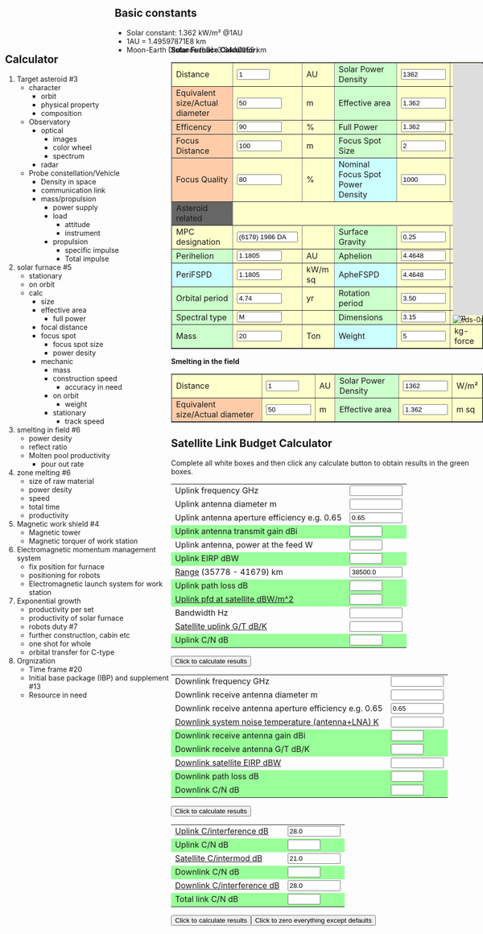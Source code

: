 <style>
.top {
    position:absolute;
    left:0; right:0;
    height: 62px;
}
.left {
    position:absolute;
    left:10; top:142px; bottom: 0;
    width: 340px;
    /* background: red; */
}
.main {
    position: absolute;
    left:340px; top:142px;
    right:0; bottom:0;
    /* background: yellow; */

}
.right {
    position:absolute;
    top:50px; bottom: 0;
    left:560px;
    /* width: 782px; */
    /* background: red; */
}
</style>

<!-- 
/* Begin Contact Form CSS */
.contactform {
position: static;
overflow: hidden;
}

.contactleft {
width: 25%;
text-align: right;
clear: both;
float: left;
display: inline;
padding: 4px;
margin: 5px 0;
}

.contactright {
width: 70%;
text-align: left;
float: right;
display: inline;
padding: 4px;
margin: 5px 0;
}

.contacterror {
border: 1px solid #ff0000;
}
/* End Contact Form CSS */

</style> -->

<script type="text/javascript">

/***********************************************
* Textarea Maxlength script- � Dynamic Drive (www.dynamicdrive.com)
* This notice must stay intact for legal use.
* Visit http://www.dynamicdrive.com/ for full source code
***********************************************/

function ismaxlength(obj){
var mlength=obj.getAttribute? parseInt(obj.getAttribute("maxlength")) : ""
if (obj.getAttribute && obj.value.length>mlength)
obj.value=obj.value.substring(0,mlength)
}

</script>

<!-- <body class="orange hid_6"> -->

<!-- <div id="wrapper"> -->

## Basic constants
* Solar constant: 1.362 kW/m² @1AU
* 1AU = 1.49597871E8 km
* Moon-Earth Distance (LD): 3.84400E5 km


<div class="left">

## Calculator

1. Target asteroid #3
    * character
        * orbit
        * physical property
        * composition
    * Observatory
        * optical
            * images
            * color wheel
            * spectrum
        * radar
    * Probe constellation/Vehicle
        * Density in space
        * communication link
        * mass/propulsion
            * power supply
            * load
                * attitude
                * instrument
            * propulsion
                * specific impulse
                * Total impulse
2. solar furnace #5
    * stationary
    * on orbit
    * calc
        * size
        * effective area
            * full power
        * focal distance
        * focus spot
            * focus spot size
            * power desity
        * mechanic
            * mass
            * construction speed
                * accuracy in need
            * on orbit
                * weight
            * stationary
                * track speed
3. smelting in field #6
    * power desity
    * reflect ratio
    * Molten pool productivity
        * pour out rate
4. zone melting #6
    * size of raw material
    * power desity
    * speed
    * total time
    * productivity
5. Magnetic work shield #4
    * Magnetic tower
    * Magnetic torquer of work station
6. Electromagnetic momentum management system
    * fix position for furnace
    * positioning for robots
    * Electromagnetic launch system for work station
7. Exponential growth
    * productivity per set
    * productivity of solar furnace
    * robots duty #7
    * further construction, cabin etc
    * one shot for whole
    * orbital transfer for C-type
8. Orgnization
    * Time frame #20
    * Initial base package (IBP) and supplement #13
    * Resource in need

</div>

<div id="header" class="main">
<!-- eds solar furnace-->
<!-- Inputs -->
<P><STRONG>Solar Furnace Calculator:<BR>
</STRONG>
<TABLE id="Table1" cellSpacing="1" cellPadding="1" width="300" bgColor="#ffffcc" border="1">
    <TR>
        <TD>Distance</TD>
        <TD><INPUT id="evaluDistance" onkeyup="furnace_calc()" type="text" size="5" value="1" name="evaluDistance"> </TD>
        <TD>AU
        <!-- id = distUnits -->
        <!-- <SELECT id="distanUnit" onchange="distance_unit()" name="distanUnit">
                <OPTION value="1" selected>AU</OPTION>
                <OPTION value="3.84400E5">LD</OPTION>
                <OPTION value="1.49597871E8">km</OPTION>
            </SELECT> -->
        </TD>
        <TD bgColor="#ccffcc">Solar Power Density</TD>
        <TD><INPUT id="solarPowerDensity" onkeyup="furnace_calc()" type="text" size="8" value="1362" name="solarPowerDensity"></TD>
        <TD>W/m²</TD>
    </TR>
    <TR>
        <TD bgColor="#ffccaa">Equivalent size/Actual diameter</TD>
        <TD><INPUT id="twText1" onkeyup="tw_calc()" type="text" size="8" value="50" name="furnaceSize"></TD>
        <TD>m</TD>
        <TD bgColor="#ccffcc">Effective area</TD>
        <TD><INPUT id="effectArea" onkeyup="tw_calc()" type="text" size="8" value="1.362" name="effectArea"></TD>
        <TD>m sq</TD>
    </TR>
    <TR>
        <TD bgColor="#ffccaa">Efficency</TD>
        <TD><INPUT id="furnaceEfficency" onkeyup="tw_calc()" type="text" size="8" value="90" name="furnaceEfficency"></TD>
        <TD>%</TD>
        <TD bgColor="#ccffcc">Full Power</TD>
        <TD><INPUT id="fullPower" onkeyup="tw_calc()" type="text" size="8" value="1.362" name="fullPower"></TD>
        <TD>kW</TD>
    </TR>
    <TR>
        <TD bgColor="#ffccaa">Focus Distance</TD>
        <TD><INPUT id="focusDistance" onkeyup="tw_calc()" type="text" size="8" value="100" name="focusDistance"></TD>
        <TD>m</TD>
        <TD bgColor="#ccffcc">Focus Spot Size</TD>
        <TD><INPUT id="twText3" onkeyup="tw_calc()" type="text" size="8" value="2" name="twText3"></TD>
        <TD>m</TD>
    </TR>
    <TR>
        <TD bgColor="#ffccaa">Focus Quality</TD>
        <TD><INPUT id="twText1" onkeyup="tw_calc()" type="text" size="8" value="80" name="focuQuality"></TD>
        <TD>%</TD>
        <TD bgColor="#ccffff">Nominal Focus Spot Power Density</TD>
        <TD><INPUT id="twText3" onkeyup="tw_calc()" type="text" size="8" value="1000" name="nomFSPD"></TD>
        <TD>kW/m sq</TD>
    </TR>
    <TR>
        <TD bgColor="#666666">Asteroid related</TD>
    </TR>
    <TR>
        <TD bgColor="#ffffcc">MPC designation</TD>
        <TD><INPUT id="twText3" onkeyup="tw_calc()" type="text" size="12" value="(6178) 1986 DA" name="twText3"></TD>
        <TD></TD>
        <TD bgColor="#ccffcc">Surface Gravity</TD>
        <TD><INPUT id="twText1" onkeyup="tw_calc()" type="text" size="8" value="0.25" name="Distance"></TD>
        <TD>g/kg</TD>
    </TR>
    <TR>
        <TD bgColor="#ccffcc">Perihelion</TD>
        <TD><INPUT id="twText1" onkeyup="tw_calc()" type="text" size="8" value="1.1805" name="tgtPerihelion"></TD>
        <TD>AU</TD>
        <TD bgColor="#ccffcc">Aphelion</TD>
        <TD><INPUT id="twText3" onkeyup="tw_calc()" type="text" size="8" value="4.4648" name="tgtAphelion"></TD>
        <TD>AU</TD>
    </TR>
    <TR>
        <TD bgColor="#ccffff">PeriFSPD</TD>
        <TD><INPUT id="twText1" onkeyup="tw_calc()" type="text" size="8" value="1.1805" name="periFSPD"></TD>
        <TD>kW/m sq</TD>
        <TD bgColor="#ccffff">ApheFSPD</TD>
        <TD><INPUT id="twText3" onkeyup="tw_calc()" type="text" size="8" value="4.4648" name="apheFSPD"></TD>
        <TD>kW/m sq</TD>
    </TR>
    <TR>
        <TD bgColor="#ccffcc">Orbital period</TD>
        <TD><INPUT id="twText1" onkeyup="tw_calc()" type="text" size="8" value="4.74" name="orbPeriod"></TD>
        <TD>yr</TD>
        <TD bgColor="#ccffcc">Rotation period</TD>
        <TD><INPUT id="twText3" onkeyup="tw_calc()" type="text" size="8" value="3.50" name="rotPeriod"></TD>
        <TD>h</TD>
    </TR>
    <TR>
        <TD bgColor="#ccffcc">Spectral type</TD>
        <TD><INPUT id="twText1" onkeyup="tw_calc()" type="text" size="8" value="M" name="specType"></TD>
        <TD></TD>
        <TD bgColor="#ccffcc">Dimensions</TD>
        <TD><INPUT id="twText3" onkeyup="tw_calc()" type="text" size="8" value="3.15" name="tgtSize"></TD>
        <TD>km</TD>
    </TR>
    <TR>
        <TD bgColor="#ccffcc">Mass</TD>
        <TD><INPUT id="twText1" onkeyup="tw_calc()" type="text" size="8" value="20" name="Distance"></TD>
        <TD>Ton</TD>
        <TD bgColor="#ccffff">Weight</TD>
        <TD><INPUT id="twText3" onkeyup="tw_calc()" type="text" size="8" value="5" name="twText3"></TD>
        <TD>kg-force</TD>
    </TR>
</TABLE>
</P>
<P><STRONG>Smelting in the field<BR>
</STRONG>
<TABLE id="Table1" cellSpacing="1" cellPadding="1" width="300" bgColor="#ffffcc" border="1">
<TR>
    <TD>Distance</TD>
    <TD><INPUT id="evaluDistance" onkeyup="furnace_calc()" type="text" size="5" value="1" name="evaluDistance"> </TD>
    <TD>AU
    <!-- id = distUnits -->
    <!-- <SELECT id="distanUnit" onchange="distance_unit()" name="distanUnit">
            <OPTION value="1" selected>AU</OPTION>
            <OPTION value="3.84400E5">LD</OPTION>
            <OPTION value="1.49597871E8">km</OPTION>
        </SELECT> -->
    </TD>
    <TD bgColor="#ccffcc">Solar Power Density</TD>
    <TD><INPUT id="solarPowerDensity" onkeyup="furnace_calc()" type="text" size="8" value="1362" name="solarPowerDensity"></TD>
    <TD>W/m²</TD>
</TR>
<TR>
    <TD bgColor="#ffccaa">Equivalent size/Actual diameter</TD>
    <TD><INPUT id="twText1" onkeyup="tw_calc()" type="text" size="8" value="50" name="furnaceSize"></TD>
    <TD>m</TD>
    <TD bgColor="#ccffcc">Effective area</TD>
    <TD><INPUT id="effectArea" onkeyup="tw_calc()" type="text" size="8" value="1.362" name="effectArea"></TD>
    <TD>m sq</TD>
</TR>
</TABLE>

</P>

<script language="javascript">

    var eDist = 1
    function distance_unit() {
        const AU = 1.49597871E8
        const LD = 3.84400E5
        eDist=document.getElementById("evaluDistance").value
        // *document.getElementById("distanUnit").value

    //   var cell = document.createElement("td");
      var cellText = document.createTextNode("cell in row ");
      document.getElementById("distUnits").setChild(cellText);

        furnace_calc()
    }
    function furnace_calc() {
    const nominalSPD = 1362
        
    eDist=document.getElementById("evaluDistance").value
    var SPD = nominalSPD/Math.pow(eDist, 2)
    // var tr=document.getElementById("twText2").value
    // var tunit=document.getElementById("twSelect5").value;
    // if (tunit=="F"){
    //     tr=tr*5/9;
    // }
    // var tk=document.getElementById("twText3").value*document.getElementById("twSelect2").value;//cm
    // var ta=document.getElementById("twText4").value
    // tunit=document.getElementById("twSelect6").value;
    // if (tunit=="F"){
    //     ta=(ta-32)*5/9;
    // }
    // var len=document.getElementById("twText5").value/document.getElementById("twSelect4").value;//cm
    // //calcs
    // var rho=1.7e-6 //ohm-cm
    //output
    document.getElementById("solarPowerDensity").value=SPD.toPrecision(3)
    // document.getElementById("twText7").value=ri.toPrecision(3)
    // document.getElementById("twText8").value=vi.toPrecision(3)
    // document.getElementById("twText9").value=pi.toPrecision(3)
    
    // document.getElementById("twText10").value=we.toPrecision(3)
    // document.getElementById("twText11").value=re.toPrecision(3)
    // document.getElementById("twText12").value=ve.toPrecision(3)
    // document.getElementById("twText13").value=pe.toPrecision(3)
    }
    function A_external(current,rise) {
        var k = 0.048
        var b = 0.44
        var c = 0.725
        return Math.pow((current/(k*Math.pow(rise,b))),1/c)
    }
    function A_internal(current,rise) {
        var k = 0.024
        var b = 0.44
        var c = 0.725
        return Math.pow((current/(k*Math.pow(rise,b))),1/c)
    }
</script>


<div id="divhead">
  
<!-- align="center"> -->

  <h2>Satellite Link Budget Calculator</h2>
  <p>Complete all white boxes and then click any calculate button to obtain results in the green boxes.</p>
  <form action="http://www.satsig.net/linkbugt.htm">
    <table>
      <tbody><tr>
        <td>Uplink frequency GHz</td>
        <td><input type="TEXT" name="frequp" size="10" onfocus="this.form.frequp.value=&#39;&#39;"></td>
      </tr>
      <tr>
        <td>Uplink antenna diameter m</td>
        <td><input type="TEXT" name="esdiaup" size="10" onfocus="this.form.esdiaup.value=&#39;&#39;"></td>
      </tr>
      <tr>
        <td>Uplink antenna aperture efficiency e.g. 0.65</td>
        <td><input type="TEXT" name="eff" size="10" value="0.65" onfocus="this.form.eff.value=&#39;&#39;"></td>
      </tr>
      <tr bgcolor="#99FF99">
        <td>Uplink antenna transmit gain dBi</td>
        <td><input type="TEXT" name="esupgain" size="5"></td>
      </tr>
      <tr>
        <td>Uplink antenna, power at the feed W</td>
        <td><input type="TEXT" name="espowup" size="5" onfocus="this.form.espowup.value=&#39;&#39;"></td>
      </tr>
      <tr bgcolor="#99FF99">
        <td>Uplink EIRP dBW</td>
        <td><input type="TEXT" name="esupeirp" size="5"></td>
      </tr>
      <tr>
        <td><a href="http://www.satsig.net/ssazelm.htm">Range</a> (35778 - 41679) km</td>
        <td><input type="TEXT" name="range" size="10" value="38500.0" onfocus="this.form.range.value=&#39;&#39;"></td>
      </tr>
      <tr bgcolor="#99FF99">
        <td>Uplink path loss dB</td>
        <td><input type="TEXT" name="plup" size="5"></td>
      </tr>
      <tr bgcolor="#99FF99">
        <td><a href="http://www.satsig.net/lbpfd.htm">Uplink pfd at satellite dBW/m^2</a></td>
        <td><input type="TEXT" name="pfdup" size="5"></td>
      </tr>
      <tr>
        <td>Bandwidth Hz</td>
        <td><input type="TEXT" name="bandwidth" size="10" onfocus="this.form.bandwidth.value=&#39;&#39;"></td>
      </tr>
      <tr>
        <td><a href="http://www.satsig.net/lbgt.htm">Satellite uplink G/T dB/K</a></td>
        <td><input type="TEXT" name="gontup" size="10" onfocus="this.form.gontup.value=&#39;&#39;"></td>
      </tr>
      <tr bgcolor="#99FF99">
        <td>Uplink C/N dB</td>
        <td><input type="TEXT" name="cnup" size="5"></td>
      </tr>
    </tbody></table>
    <p><input type="BUTTON" value="Click to calculate results" onclick="computeform(this.form)"> </p>
    <table cellpadding="0" cellspacing="1" style="border-collapse: collapse">
      <tbody><tr>
        <td>Downlink frequency GHz</td>
        <td><input type="TEXT" name="freqdn" size="10" onfocus="this.form.freqdn.value=&#39;&#39;"></td>
      </tr>
      <tr>
        <td>Downlink receive antenna diameter m</td>
        <td><input type="TEXT" name="esdiadn" size="10" onfocus="this.form.esdiadn.value=&#39;&#39;"></td>
      </tr>
      <tr>
        <td>Downlink receive antenna aperture efficiency e.g. 0.65</td>
        <td><input type="TEXT" name="effdn" value="0.65" size="10" onfocus="this.form.effdn.value=&#39;&#39;"></td>
      </tr>
      <tr>
        <td><a href="http://www.satsig.net/noise.htm">Downlink system noise temperature (antenna+LNA) K</a></td>
        <td><input type="TEXT" name="temp" size="10" onfocus="this.form.temp.value=&#39;&#39;"></td>
      </tr>
      <tr bgcolor="#99FF99">
        <td>Downlink receive antenna gain dBi</td>
        <td><input type="TEXT" name="esdngain" size="5"></td>
      </tr>
      <tr bgcolor="#99FF99">
        <td>Downlink receive antenna G/T dB/K</td>
        <td><input type="TEXT" name="gontdn" size="5"></td>
      </tr>
      <tr>
        <td><a href="http://www.satsig.net/lbeirp.htm">Downlink satellite EIRP dBW</a></td>
        <td><input type="TEXT" name="eirpdn" size="10" onfocus="this.form.eirpdn.value=&#39;&#39;"></td>
      </tr>
      <tr bgcolor="#99FF99">
        <td>Downlink path loss dB</td>
        <td><input type="TEXT" name="pldn" size="5"></td>
      </tr>
      <tr bgcolor="#99FF99">
        <td>Downlink C/N dB</td>
        <td><input type="TEXT" name="cndn" size="5"></td>
      </tr>
    </tbody></table>
    <p><input type="BUTTON" value="Click to calculate results" onclick="computeform(this.form)"> </p>
    <table cellpadding="0" cellspacing="1" style="border-collapse: collapse">
      <tbody><tr>
        <td><a href="http://www.satsig.net/interfer.htm">Uplink C/interference dB</a></td>
        <td><input type="TEXT" name="ciup" size="10" value="28.0" onfocus="this.form.ciup.value=&#39;&#39;"></td>
      </tr>
      <tr bgcolor="#99FF99">
        <td>Uplink C/N dB</td>
        <td><input type="TEXT" name="cnup2" size="5"></td>
      </tr>
      <tr>
        <td><a href="http://www.satsig.net/interfer.htm">Satellite C/intermod dB</a></td>
        <td><input type="TEXT" name="cim" size="10" value="21.0" onfocus="this.form.cim.value=&#39;&#39;"></td>
      </tr>
      <tr bgcolor="#99FF99">
        <td>Downlink C/N dB</td>
        <td><input type="TEXT" name="cndn2" size="5"></td>
      </tr>
      <tr>
        <td><a href="http://www.satsig.net/interfer.htm">Downlink C/interference dB</a></td>
        <td><input type="TEXT" name="cidn" size="10" value="28.0" onfocus="this.form.cidn.value=&#39;&#39;"></td>
      </tr>
      <tr bgcolor="#99FF99">
        <td>Total link C/N dB</td>
        <td><input type="TEXT" name="cntot" size="5"></td>
      </tr>
    </tbody></table>
    <p><input type="BUTTON" value="Click to calculate results" onclick="computeform(this.form)"><input type="Reset" value="Click to zero everything except defaults" onclick="ClearForm(this.form)"></p>
  </form>
</div>
<script type="text/javascript">
// <!-- hide this script tag's contents from old browsers
function gain(freq, dia, e) {
//freq in GHz,  dia in m,   e=efficiency e.g. 0.65 is 65%
a=10.0*Math.log(4*3.14159*e*3.14159*dia*dia*freq*freq/(4*.3*.3))/Math.log(10.0);
return a;
}
function eirp(gain, pow) {
//antenna gain in dBi, power in watts
a=gain+10.0*Math.log(pow)/Math.log(10.0);
return a;
}
function pathloss(range, freq) {
// range in km,  freq in GHz
a=92.45+20.0*Math.log(range)/Math.log(10.0)+20.0*Math.log(freq)/Math.log(10.0);
return a;
}
function lnkb(eirp,pathloss,gont,bw) {
a=eirp-pathloss-10.0*Math.log(bw)/Math.log(10.0)+228.6;
a=1.0*gont+a;
return a;
}
function sumdb(a,b,c,d,e) {
a1=1.0/(Math.pow(10.0, a/10.0));
b1=1.0/(Math.pow(10.0, b/10.0));
c1=1.0/(Math.pow(10.0, c/10.0));
d1=1.0/(Math.pow(10.0, d/10.0));
e1=1.0/(Math.pow(10.0, e/10.0));
sdb=-10.0*Math.log(a1+b1+c1+d1+e1)/Math.log(10.0);
return sdb;
}
function computeform(form) {
gainupdb= gain(form.frequp.value, form.esdiaup.value, form.eff.value);
eirpdb  = eirp(gainupdb, form.espowup.value);
plupdb  = pathloss(form.range.value, form.frequp.value);
pfdupdb = eirpdb - plupdb  + gain(form.frequp.value, 1.128379, 1.0);
cnupdb  = lnkb(eirpdb, plupdb, form.gontup.value, form.bandwidth.value);
//
pldndb  = pathloss(form.range.value, form.freqdn.value);
gaindndb= gain(form.freqdn.value, form.esdiadn.value, form.effdn.value);
gontdndb= gaindndb -10*Math.log(form.temp.value)/Math.log(10);
cndndb  = lnkb(form.eirpdn.value, pldndb, gontdndb, form.bandwidth.value);
//
cntotdb = sumdb(form.ciup.value,cnupdb,form.cim.value,cndndb,form.cidn.value);
//
form.esupgain.value=gainupdb;
form.esdngain.value=gaindndb;
form.esupeirp.value=eirpdb;
form.plup.value    =plupdb;
form.pfdup.value   =pfdupdb;
form.cnup.value    =cnupdb;
//
form.pldn.value    =pldndb;
form.gontdn.value  =gontdndb;
form.cndn.value    =cndndb;
//
form.cnup2.value   =cnupdb;
form.cndn2.value   =cndndb;
form.cntot.value   =cntotdb;
//
return;
}

<!-- // -- done hiding from old browsers -->

</script>
<div class = "right">
    <iframe src="http://asterank.com/3d/" width="700px" height="500px" frameborder="0" scrolling="no"> </iframe>
    <img src="https://user-images.githubusercontent.com/1320252/48569629-38cc7380-e93d-11e8-8317-639868a95439.png"  alt="eds-0a" />
    <img src="https://user-images.githubusercontent.com/1320252/48569700-67e2e500-e93d-11e8-8200-74e84e535a61.png"  alt="eds-0a" />
    <img src="https://user-images.githubusercontent.com/1320252/46815235-16c75a80-cdad-11e8-86d1-83fba3bf2010.png"
    alt="eds-0a" />
    <img src="https://user-images.githubusercontent.com/1320252/46815246-1c24a500-cdad-11e8-905c-ee67fc2966c0.png"
    alt="eds-0a" />
    <img src="https://user-images.githubusercontent.com/1320252/48569754-8a74fe00-e93d-11e8-9ab3-e559e10bac27.png"  alt="eds-0a" />
    <img src="https://user-images.githubusercontent.com/1320252/48569759-8ea11b80-e93d-11e8-8f66-23718c605b86.png"  alt="eds-0a" />
</div>